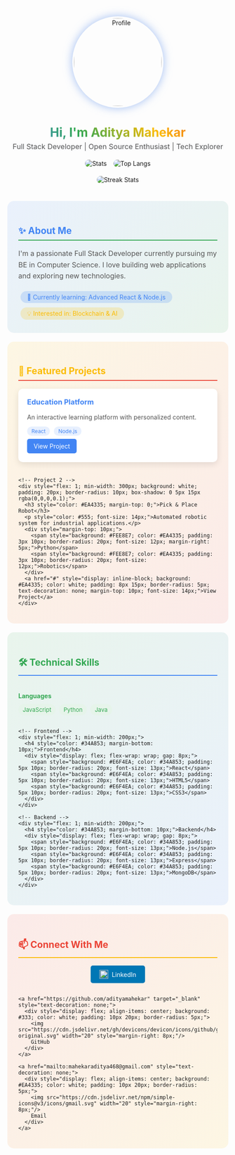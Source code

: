 <div align="center">
  <!-- Profile Picture -->
  <img src="https://avatars.githubusercontent.com/u/YOUR_GITHUB_ID?v=4" alt="Profile" width="200" style="border-radius: 50%; border: 4px solid transparent; box-shadow: 0 0 20px rgba(100, 149, 237, 0.6);"/>

  <!-- Title with Gradient Text -->
  <h1 style="background: linear-gradient(45deg, #4285F4, #34A853, #FBBC05, #EA4335); -webkit-background-clip: text; background-clip: text; color: transparent; font-weight: bold; margin-bottom: 5px;">Hi, I'm Aditya Mahekar</h1>

  <!-- Subtitle -->
  <h3 style="color: #555; font-weight: normal; margin-top: 0; text-shadow: 0 0 8px rgba(100, 149, 237, 0.1);">Full Stack Developer | Open Source Enthusiast | Tech Explorer</h3>

  <!-- Stats -->
  <div style="display: flex; justify-content: center; gap: 15px; margin: 20px 0; flex-wrap: wrap;">
    <img src="https://github-readme-stats.vercel.app/api?username=adityamahekar&show_icons=true&theme=radical&count_private=true" alt="Stats" style="border-radius: 10px;"/>
    <img src="https://github-readme-stats.vercel.app/api/top-langs/?username=adityamahekar&layout=compact&theme=radical" alt="Top Langs" style="border-radius: 10px;"/>
  </div>
  
  <!-- Streak Stats -->
  <img src="https://github-readme-streak-stats.herokuapp.com/?user=adityamahekar&theme=radical" alt="Streak Stats" style="border-radius: 10px; margin-bottom: 20px;"/>
</div>

<!-- About Section -->
<div style="background: linear-gradient(135deg, rgba(66, 133, 244, 0.1), rgba(52, 168, 83, 0.1)); padding: 25px; border-radius: 15px; margin: 20px 0;">
  <h2 style="color: #4285F4; border-bottom: 2px solid #34A853; padding-bottom: 8px;">✨ About Me</h2>
  
  <p style="color: #555; font-size: 16px; line-height: 1.6;">
    I'm a passionate Full Stack Developer currently pursuing my BE in Computer Science. 
    I love building web applications and exploring new technologies.
  </p>
  
  <div style="margin-top: 15px;">
    <span style="display: inline-block; background: rgba(66, 133, 244, 0.2); color: #4285F4; padding: 5px 15px; border-radius: 20px; margin: 5px; font-size: 14px;">🌱 Currently learning: Advanced React & Node.js</span>
    <span style="display: inline-block; background: rgba(251, 188, 5, 0.2); color: #FBBC05; padding: 5px 15px; border-radius: 20px; margin: 5px; font-size: 14px;">💡 Interested in: Blockchain & AI</span>
  </div>
</div>

<!-- Projects Section -->
<div style="background: linear-gradient(135deg, rgba(251, 188, 5, 0.1), rgba(234, 67, 53, 0.1)); padding: 25px; border-radius: 15px; margin: 20px 0;">
  <h2 style="color: #FBBC05; border-bottom: 2px solid #EA4335; padding-bottom: 8px;">🚀 Featured Projects</h2>
  
  <div style="display: flex; flex-wrap: wrap; gap: 20px; margin-top: 15px;">
    <!-- Project 1 -->
    <div style="flex: 1; min-width: 300px; background: white; padding: 20px; border-radius: 10px; box-shadow: 0 5px 15px rgba(0,0,0,0.1);">
      <h3 style="color: #4285F4; margin-top: 0;">Education Platform</h3>
      <p style="color: #555; font-size: 14px;">An interactive learning platform with personalized content.</p>
      <div style="margin-top: 10px;">
        <span style="background: #E8F0FE; color: #4285F4; padding: 3px 10px; border-radius: 20px; font-size: 12px; margin-right: 5px;">React</span>
        <span style="background: #E8F0FE; color: #4285F4; padding: 3px 10px; border-radius: 20px; font-size: 12px;">Node.js</span>
      </div>
      <a href="https://adityamahekar.github.io/MyWeb/" style="display: inline-block; background: #4285F4; color: white; padding: 8px 15px; border-radius: 5px; text-decoration: none; margin-top: 10px; font-size: 14px;">View Project</a>
    </div>
    
    <!-- Project 2 -->
    <div style="flex: 1; min-width: 300px; background: white; padding: 20px; border-radius: 10px; box-shadow: 0 5px 15px rgba(0,0,0,0.1);">
      <h3 style="color: #EA4335; margin-top: 0;">Pick & Place Robot</h3>
      <p style="color: #555; font-size: 14px;">Automated robotic system for industrial applications.</p>
      <div style="margin-top: 10px;">
        <span style="background: #FEE8E7; color: #EA4335; padding: 3px 10px; border-radius: 20px; font-size: 12px; margin-right: 5px;">Python</span>
        <span style="background: #FEE8E7; color: #EA4335; padding: 3px 10px; border-radius: 20px; font-size: 12px;">Robotics</span>
      </div>
      <a href="#" style="display: inline-block; background: #EA4335; color: white; padding: 8px 15px; border-radius: 5px; text-decoration: none; margin-top: 10px; font-size: 14px;">View Project</a>
    </div>
  </div>
</div>

<!-- Skills Section -->
<div style="background: linear-gradient(135deg, rgba(52, 168, 83, 0.1), rgba(66, 133, 244, 0.1)); padding: 25px; border-radius: 15px; margin: 20px 0;">
  <h2 style="color: #34A853; border-bottom: 2px solid #4285F4; padding-bottom: 8px;">🛠️ Technical Skills</h2>
  
  <div style="display: flex; flex-wrap: wrap; gap: 15px; margin-top: 15px;">
    <!-- Languages -->
    <div style="flex: 1; min-width: 200px;">
      <h4 style="color: #34A853; margin-bottom: 10px;">Languages</h4>
      <div style="display: flex; flex-wrap: wrap; gap: 8px;">
        <span style="background: #E6F4EA; color: #34A853; padding: 5px 10px; border-radius: 20px; font-size: 13px;">JavaScript</span>
        <span style="background: #E6F4EA; color: #34A853; padding: 5px 10px; border-radius: 20px; font-size: 13px;">Python</span>
        <span style="background: #E6F4EA; color: #34A853; padding: 5px 10px; border-radius: 20px; font-size: 13px;">Java</span>
      </div>
    </div>
    
    <!-- Frontend -->
    <div style="flex: 1; min-width: 200px;">
      <h4 style="color: #34A853; margin-bottom: 10px;">Frontend</h4>
      <div style="display: flex; flex-wrap: wrap; gap: 8px;">
        <span style="background: #E6F4EA; color: #34A853; padding: 5px 10px; border-radius: 20px; font-size: 13px;">React</span>
        <span style="background: #E6F4EA; color: #34A853; padding: 5px 10px; border-radius: 20px; font-size: 13px;">HTML5</span>
        <span style="background: #E6F4EA; color: #34A853; padding: 5px 10px; border-radius: 20px; font-size: 13px;">CSS3</span>
      </div>
    </div>
    
    <!-- Backend -->
    <div style="flex: 1; min-width: 200px;">
      <h4 style="color: #34A853; margin-bottom: 10px;">Backend</h4>
      <div style="display: flex; flex-wrap: wrap; gap: 8px;">
        <span style="background: #E6F4EA; color: #34A853; padding: 5px 10px; border-radius: 20px; font-size: 13px;">Node.js</span>
        <span style="background: #E6F4EA; color: #34A853; padding: 5px 10px; border-radius: 20px; font-size: 13px;">Express</span>
        <span style="background: #E6F4EA; color: #34A853; padding: 5px 10px; border-radius: 20px; font-size: 13px;">MongoDB</span>
      </div>
    </div>
  </div>
</div>

<!-- Contact Section -->
<div style="background: linear-gradient(135deg, rgba(234, 67, 53, 0.1), rgba(251, 188, 5, 0.1)); padding: 25px; border-radius: 15px; margin: 20px 0;">
  <h2 style="color: #EA4335; border-bottom: 2px solid #FBBC05; padding-bottom: 8px;">📫 Connect With Me</h2>
  
  <div style="display: flex; flex-wrap: wrap; gap: 15px; margin-top: 15px; justify-content: center;">
    <a href="https://www.linkedin.com/in/aditya-mahekar/" target="_blank" style="text-decoration: none;">
      <div style="display: flex; align-items: center; background: #0077B5; color: white; padding: 10px 20px; border-radius: 5px;">
        <img src="https://cdn.jsdelivr.net/gh/devicons/devicon/icons/linkedin/linkedin-original.svg" width="20" style="margin-right: 8px;"/>
        LinkedIn
      </div>
    </a>
    
    <a href="https://github.com/adityamahekar" target="_blank" style="text-decoration: none;">
      <div style="display: flex; align-items: center; background: #333; color: white; padding: 10px 20px; border-radius: 5px;">
        <img src="https://cdn.jsdelivr.net/gh/devicons/devicon/icons/github/github-original.svg" width="20" style="margin-right: 8px;"/>
        GitHub
      </div>
    </a>
    
    <a href="mailto:mahekaraditya468@gmail.com" style="text-decoration: none;">
      <div style="display: flex; align-items: center; background: #EA4335; color: white; padding: 10px 20px; border-radius: 5px;">
        <img src="https://cdn.jsdelivr.net/npm/simple-icons@v3/icons/gmail.svg" width="20" style="margin-right: 8px;"/>
        Email
      </div>
    </a>
  </div>
</div>

